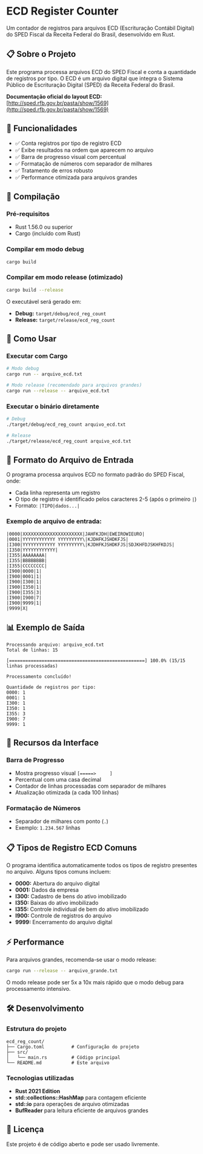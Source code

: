 # ECD Register Counter

Um contador de registros para arquivos ECD (Escrituração Contábil Digital) do SPED Fiscal da Receita Federal do Brasil, desenvolvido em Rust.

## 📋 Sobre o Projeto

Este programa processa arquivos ECD do SPED Fiscal e conta a quantidade de registros por tipo. O ECD é um arquivo digital que integra o Sistema Público de Escrituração Digital (SPED) da Receita Federal do Brasil.

**Documentação oficial do layout ECD:** [http://sped.rfb.gov.br/pasta/show/1569](http://sped.rfb.gov.br/pasta/show/1569)

## 🚀 Funcionalidades

- ✅ Conta registros por tipo de registro ECD
- ✅ Exibe resultados na ordem que aparecem no arquivo
- ✅ Barra de progresso visual com percentual
- ✅ Formatação de números com separador de milhares
- ✅ Tratamento de erros robusto
- ✅ Performance otimizada para arquivos grandes

## 🔧 Compilação

### Pré-requisitos

- Rust 1.56.0 ou superior
- Cargo (incluído com Rust)

### Compilar em modo debug

```bash
cargo build
```

### Compilar em modo release (otimizado)

```bash
cargo build --release
```

O executável será gerado em:
- **Debug:** `target/debug/ecd_reg_count`
- **Release:** `target/release/ecd_reg_count`

## 🎯 Como Usar

### Executar com Cargo

```bash
# Modo debug
cargo run -- arquivo_ecd.txt

# Modo release (recomendado para arquivos grandes)
cargo run --release -- arquivo_ecd.txt
```

### Executar o binário diretamente

```bash
# Debug
./target/debug/ecd_reg_count arquivo_ecd.txt

# Release
./target/release/ecd_reg_count arquivo_ecd.txt
```

## 📄 Formato do Arquivo de Entrada

O programa processa arquivos ECD no formato padrão do SPED Fiscal, onde:

- Cada linha representa um registro
- O tipo de registro é identificado pelos caracteres 2-5 (após o primeiro `|`)
- Formato: `|TIPO|dados...|`

### Exemplo de arquivo de entrada:

```
|0000|XXXXXXXXXXXXXXXXXXXXXX|JAHFKJDH|EWEIROWIEURO|
|0001|YYYYYYYYYYYY YYYYYYYYY\|KJDHFKJSHDKFJS|
|I300|YYYYYYYYYYYY YYYYYYYYY\|KJDHFKJSHDKFJS|SDJKHFDJSKHFKDJS|
|I350|YYYYYYYYYYYY|
|I355|AAAAAAAA|
|I355|BBBBBBBB|
|I355|CCCCCCCC|
|I900|0000|1|
|I900|0001|1|
|I900|I300|1|
|I900|I350|1|
|I900|I355|3|
|I900|I900|7|
|I900|9999|1|
|9999|X|
```

## 📊 Exemplo de Saída

```
Processando arquivo: arquivo_ecd.txt
Total de linhas: 15

[==================================================] 100.0% (15/15 linhas processadas)

Processamento concluído!

Quantidade de registros por tipo:
0000: 1
0001: 1
I300: 1
I350: 1
I355: 3
I900: 7
9999: 1
```

## 🎨 Recursos da Interface

### Barra de Progresso
- Mostra progresso visual `[=====>     ]`
- Percentual com uma casa decimal
- Contador de linhas processadas com separador de milhares
- Atualização otimizada (a cada 100 linhas)

### Formatação de Números
- Separador de milhares com ponto (`.`)
- Exemplo: `1.234.567` linhas

## 📋 Tipos de Registro ECD Comuns

O programa identifica automaticamente todos os tipos de registro presentes no arquivo. Alguns tipos comuns incluem:

- **0000:** Abertura do arquivo digital
- **0001:** Dados da empresa
- **I300:** Cadastro de bens do ativo imobilizado
- **I350:** Baixas do ativo imobilizado
- **I355:** Controle individual de bem do ativo imobilizado
- **I900:** Controle de registros do arquivo
- **9999:** Encerramento do arquivo digital

## ⚡ Performance

Para arquivos grandes, recomenda-se usar o modo release:

```bash
cargo run --release -- arquivo_grande.txt
```

O modo release pode ser 5x a 10x mais rápido que o modo debug para processamento intensivo.

## 🛠️ Desenvolvimento

### Estrutura do projeto

```
ecd_reg_count/
├── Cargo.toml          # Configuração do projeto
├── src/
│   └── main.rs         # Código principal
└── README.md           # Este arquivo
```

### Tecnologias utilizadas

- **Rust 2021 Edition**
- **std::collections::HashMap** para contagem eficiente
- **std::io** para operações de arquivo otimizadas
- **BufReader** para leitura eficiente de arquivos grandes

## 📝 Licença

Este projeto é de código aberto e pode ser usado livremente.
